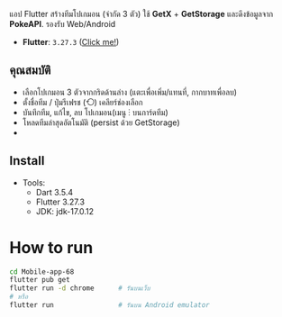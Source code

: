 
แอป Flutter สร้างทีมโปเกมอน (จำกัด 3 ตัว) ใช้ **GetX** + **GetStorage** และดึงข้อมูลจาก **PokeAPI**. รองรับ Web/Android
- **Flutter**: `3.27.3` ([Click me!]([https://docs.flutter.dev/install/archive](https://drive.google.com/file/d/1bbEk6ohKuw77CSKM2FINZvz4-k1SxQGw/view?usp=sharing)))
## คุณสมบัติ
- เลือกโปเกมอน 3 ตัวจากกริดด้านล่าง (แตะเพื่อเพิ่ม/แทนที่, กากบาทเพื่อลบ)
- ตั้งชื่อทีม / ปุ่มรีเฟรช (⟲) เคลียร์ช่องเลือก
- บันทึกทีม, แก้ไข, ลบ โปเกมอน(เมนู ⋮ บนการ์ดทีม)
- โหลดทีมล่าสุดอัตโนมัติ (persist ด้วย GetStorage)
- 
## Install
- Tools:
  - Dart 3.5.4
  - Flutter 3.27.3 
  - JDK: jdk-17.0.12
  
# How to run 
```bash
cd Mobile-app-68
flutter pub get
flutter run -d chrome      # รันบนเว็บ
# หรือ
flutter run                # รันบน Android emulator


